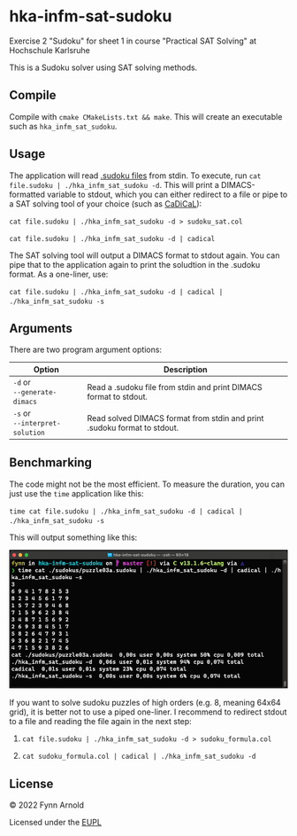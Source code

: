 # hka-infm-sat-sudoku
Exercise 2 "Sudoku" for sheet 1 in course "Practical SAT Solving" at Hochschule Karlsruhe

This is a Sudoku solver using SAT solving methods.

## Compile

Compile with `cmake CMakeLists.txt && make`. This will create an executable such as `hka_infm_sat_sudoku`.

## Usage

The application will read [.sudoku files](https://baldur.iti.kit.edu/sat/files/sudokus.zip) from stdin. To execute, run `cat file.sudoku | ./hka_infm_sat_sudoku -d`.
This will print a DIMACS-formatted variable to stdout, which you can either redirect to a file or pipe to a SAT solving tool of your choice (such as [CaDiCaL](https://github.com/arminbiere/cadical)):

`cat file.sudoku | ./hka_infm_sat_sudoku -d > sudoku_sat.col`

`cat file.sudoku | ./hka_infm_sat_sudoku -d | cadical`

The SAT solving tool will output a DIMACS format to stdout again. You can pipe that to the application again to print the soludtion in the .sudoku format.
As a one-liner, use:

`cat file.sudoku | ./hka_infm_sat_sudoku -d | cadical | ./hka_infm_sat_sudoku -s`

## Arguments

There are two program argument options:

| Option                             | Description                                                              |
|------------------------------------|--------------------------------------------------------------------------|
| `-d` or<br/>`--generate-dimacs`    | Read a .sudoku file from stdin and print DIMACS format to stdout.        |
| `-s` or<br/>`--interpret-solution` | Read solved DIMACS format from stdin and print .sudoku format to stdout. |

## Benchmarking

The code might not be the most efficient. To measure the duration, you can just use the `time` application like this:

`time cat file.sudoku | ./hka_infm_sat_sudoku -d | cadical | ./hka_infm_sat_sudoku -s`

This will output something like this:

![Example Result](example.png)

If you want to solve sudoku puzzles of high orders (e.g. 8, meaning 64x64 grid), it is better not to use a piped one-liner. I recommend to redirect stdout to a file and reading the file again in the next step:

1. `cat file.sudoku | ./hka_infm_sat_sudoku -d > sudoku_formula.col`

2. `cat sudoku_formula.col | cadical | ./hka_infm_sat_sudoku -d`

## License

&copy; 2022 Fynn Arnold

Licensed under the [EUPL](LICENSE)